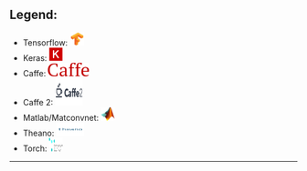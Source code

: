 ## Legend:
- Tensorflow: [<img src="logo/tf.jpg" width="24" height="24" />]()
- Keras: [<img src="logo/Keras_Logo.jpg" width="24" height="24" />]()
- Caffe: [<img src="logo/caffe-logo.png" width="72" height="24" />]()
- Caffe 2: [<img src="logo/caffe2-logo.png" width="48" height="48" />]()
- Matlab/Matconvnet: [<img src="logo/matlab-Logo.png" width="24" height="24" />]()
- Theano: [<img src="logo/theano-logo.png" width="48" height="24" />]()
- Torch: [<img src="logo/torch-logo.png" width="24" height="24" />]()

***
